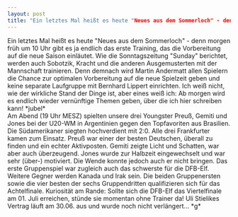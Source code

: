 ```yaml
---
layout: post
title: "Ein letztes Mal heißt es heute "Neues aus dem Sommerloch" - denn morgen früh um 10 Uhr gibt es ja endlich das erste Training, das die Vorbereitung auf die neue Saison einläutet."
---
```


Ein letztes Mal heißt es heute "Neues aus dem Sommerloch" - denn morgen früh um 10 Uhr gibt es ja endlich das erste Training, das die Vorbereitung auf die neue Saison einläutet. Wie die Sonntagszeitung "Sunday" berichtet, werden auch Sobotzik, Kracht und die anderen Ausgemusterten mit der Mannschaft trainieren. Denn demnach wird Martin Andermatt allen Spielern die Chance zur optimalen Vorbereitung auf die neue Spielzeit geben und keine separate Laufgruppe mit Bernhard Lippert einrichten. Ich weiß nicht, wie der wirkliche Stand der Dinge ist, aber eines weiß ich: Ab morgen wird es endlich wieder vernünftige Themen geben, über die ich hier schreiben kann! \*jubel\*  
Am Abend (19 Uhr MESZ) spielten unsere drei Youngster Preuß, Gemiti und Jones bei der U20-WM in Argentinien gegen den Topfavoriten aus Brasilien. Die Südamerikaner siegten hochverdient mit 2:0. Alle drei Frankfurter kamen zum Einsatz. Preuß war einer der besten Deutschen, überall zu finden und ein echter Aktivposten. Gemiti zeigte Licht und Schatten, war aber auch überzeugend. Jones wurde zur Halbzeit eingewechselt und war sehr (über-) motiviert. Die Wende konnte jedoch auch er nicht bringen. Das erste Gruppenspiel war zugleich auch das schwerste für die DFB-Elf. Weitere Gegner werden Kanada und Irak sein. Die beiden Gruppenersten sowie die vier besten der sechs Gruppendritten qualifizieren sich für das Achtelfinale. Kuriosität am Rande: Sollte sich die DFB-Elf das Viertelfinale am 01. Juli erreichen, stünde sie momentan ohne Trainer da! Uli Stielikes Vertrag läuft am 30.06. aus und wurde noch nicht verlängert... \*g\*
